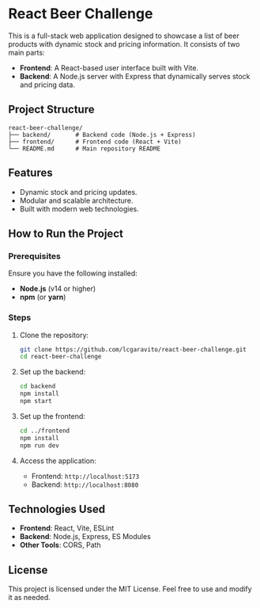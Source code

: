 # React Beer Challenge

This is a full-stack web application designed to showcase a list of beer products with dynamic stock and pricing information. It consists of two main parts:

- **Frontend**: A React-based user interface built with Vite.
- **Backend**: A Node.js server with Express that dynamically serves stock and pricing data.

## Project Structure

```
react-beer-challenge/
├── backend/       # Backend code (Node.js + Express)
├── frontend/      # Frontend code (React + Vite)
└── README.md      # Main repository README
```

## Features

- Dynamic stock and pricing updates.
- Modular and scalable architecture.
- Built with modern web technologies.

## How to Run the Project

### Prerequisites

Ensure you have the following installed:

- **Node.js** (v14 or higher)
- **npm** (or **yarn**)

### Steps

1. Clone the repository:

   ```bash
   git clone https://github.com/lcgaravito/react-beer-challenge.git
   cd react-beer-challenge
   ```

2. Set up the backend:

   ```bash
   cd backend
   npm install
   npm start
   ```

3. Set up the frontend:

   ```bash
   cd ../frontend
   npm install
   npm run dev
   ```

4. Access the application:
   - Frontend: `http://localhost:5173`
   - Backend: `http://localhost:8080`

## Technologies Used

- **Frontend**: React, Vite, ESLint
- **Backend**: Node.js, Express, ES Modules
- **Other Tools**: CORS, Path

## License

This project is licensed under the MIT License. Feel free to use and modify it as needed.
